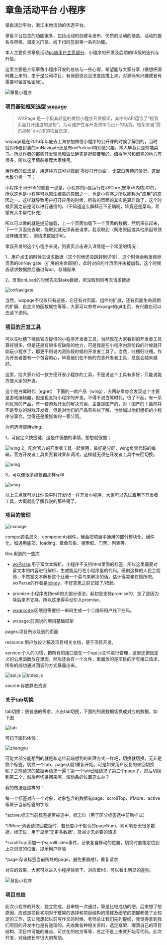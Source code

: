 章鱼活动平台 小程序
==========================

章鱼活动平台，浙江本地活动的优选平台。

章鱼平台包含的功能很多，包括活动的创建与发布、优质的活动的筛选、活动的报名与审核、自定义门票、线下扫码签到等一系列功能。

本人主要负责章鱼活动[pc端用户主页部分](https://github.com/yuwanli/zhangyu-pc)、小程序的开发及后期的h5版的迭代与升级。

这里主要是介绍章鱼小程序开发的总结与一些心得，希望能与大家分享（很想把源码推上来的，由于是公司项目，有保密协议没法直接推上来，对源码有兴趣或者有需要可留言私密我）。

![章鱼小程序](readme-source/images/4.jpeg "章鱼小程序")

### 项目基础框架选型  [wxpage](https://github.com/tvfe/wxpage)
>WXPage 是一个极其轻量的微信小程序开发框架，其中的API蕴含了“极致页面打开速度的思想”，为可维护性与开发效率而设计的功能，框架来自“腾讯视频”小程序的项目沉淀。

wxpage是在2016年年底去上海参加微信小程序的公开课的时候了解到的，当时就对作者封装的onNavigate还是有onPreload特别感兴趣，本人毕竟只是前端菜鸟，所以作者的那些开发理念和做法确实是挺颠覆我的，值得学习和借鉴的地方有很多，所以这里墙裂推荐大家使用。

用作者的说法是，用这种方式可以做到'零秒打开页面'，无空白等待的情况，这里大致分析一下：

小程序不同于h5的重要一点是，小程序的js是运行在JSCore(安卓x5内核)中的，所以这也是小程序可以原生媲美的原因之一，也是小程序之所以能称为"应用"的原因之一。这样就导致用户打开应用的时候，所有的页面的其实是算启动了，这个时候页面之前是可以进行通信的。（不知道这么解释正不正确啊，毕竟还是菜鸟，希望有大牛帮忙补充）

所以可以做的就是提前加载，上一个页面加载下一个页面的数据，然后保存起来，下一个页面先去取，能取到就无须再去请求，若没取到（网络原因或其他原因导致没存储进来），则请求数据即可。

拿我开发的这个小程序来说，列表页点击进入详情是一个常见的情况：

1，用户点击的时候去请求数据（这个时候还没跳转到详情），这个时候会触发目标页面的onNavigate（扩展的生命周期），此时对应的叶页面并未被加载，这个时候去请求数据然后通过$put，存储起来

2，页面onLoad的时候先去$take数据，若没取到则再去请求数据

![onNavigate](readme-source/images/1.png "onNavigate")

当然，wxpage不仅仅只有这些，它还有对页面、组件的扩展，还有页面生命周期的扩展、自定义的函数属性等等，大家可以参考wxpage的git主页，有兴趣也可以去读下源码。

### [项目的开发工具](https://www.egret.com/products/wing.html)
可以先吐槽下微信官方提供的小程序开发者工具，当然现在大家看到的开发者工具算好很多，但是还是有很多有缺陷的地方，可是我是在小程序内测阶段的时候就开始玩小程序了，那更不用说内测阶段时候的开发者工具了。当然，吐槽归吐槽，作为开发者要有一个包容的心，毕竟他们在不断的完善开发者工具，总是会越来越好。

这里，给大家介绍一款方便开发小程序的工具，不是说这个工具有多好，只能说能方便大家的开发。

这个是白鹭时代（egret） 下面的一款产品（wing），去网站看你会发现这个主要是游戏编辑器，但是也支持小程序的开发。不得不说白鹭时代，很了不起，有一系列优秀的产品，有一套游戏开发的解决方案，主要是国产的，对！国产的！虽然并不是专业的游戏开发者，但是对他们的产品有些些了解，也参加过他们组织的小程序分享会，觉得还是很腻害的一家公司。

为何选择使用wing:

1，可自定义快捷键，这是件很酷的事情，想想就很酷；

![wing](readme-source/images/2.png "wing")
2，配合官方的开发者工具一起使用，最好是分屏，wing负责代码的编辑，官方开发者工具负责看效果和调试，这样就无须在开发者工具中来回切换。

![wing](readme-source/images/3.png "wing")

3，可以像很多编辑器那样split

![wing](readme-source/images/5.png "wing")

以上三点就可以让你像平时开发h5一样开发小程序，大家可以先试着用下开发者工具，大概就能了解我说的那些痛了。

### 项目的管理

![manage](readme-source/images/6.png "manage")

comps:顾名思义，components组件。我会把项目中通用的部分模块化，组件化，如通用底部、loading、章鱼形象、搜索框、门票、列表等。

libs:用到的一些库

 * [wxParse](https://github.com/icindy/wxParse):用于富文本解析。小程序不支持html里面的标签，所以这里需要对富文本的内容进行解析，生成能运行在小程序里的代码。感谢这样的人民工程师，不然富文本解析这个让我一个菜鸟来解决的话，估计得哭晕在厕所吧。wxParse的作者是[icindy](https://github.com/icindy/)，不好意思之前记错了/捂脸。

 * promise:小程序支持es6的大部分语法，起初是支持promise的，忘了是因为啥后来不支持，所以这里得手动引入promise。

 * [wxqrcode](https://kazuhikoarase.github.io/qrcode-generator/):因项目需要把一串码生成一个二维码用户线下扫码。

 * wxpage:前面说的项目基础框架

pages:项目所涉及到的页面

resource:用户放设计稿及项目相关文档，便于项目开发。

service:个人的习惯，把所有的接口放在一个api.js文件进行管理，这里还把自定义的公用函数放在里面，然后还会有一个文件，里面放的是项目的所有接口请求，所有的成功通过回调的方式暴露出来。

![api.js](readme-source/images/7.png "api.js")
![index.js](readme-source/images/8.png "index.js")

source:存放静态资源


### 关于tab切换

tab切换：很普通的需求，点击tab切换，下面的列表数据切换成对应的数据，如下图

![tab](readme-source/images/9.png "tab")

 可扫下面码体验：

 ![zhangyu](readme-source/images/10.png "zhangyu")

可能大部分能想到的就是和这位前端想到的处理方式一样吧，切换就切换，无非是换个标签，切换一个tab，page从就1重新开始。可是如果用户反复的来回切换呢？之前请求的数据再请求一遍？第一个tab已经请求了第三个page了，然后切换到第二个，然后再切换回来呢，滚动条的位置这么办？

我的做法是这样的：

每一个标签对应一个对象，对象包含的数据有page、scrollTop、ifMore、active等属于当前标签的字段

*active:标志当前标签是否被选中，标志位（用于区分标签选中前后样式）

*ifMore:列表请求回数据时，若长度小于默认的pageNum，则可判断无很多数据，标志位，用于显示'无更多数据'，及减少无必要的请求

*scrollTop:添加一个scrollListen事件，记录各自移动的位置，切换时直接定位到上次浏览的位置，提示用户体验

*page:存该标签当前所处的page，避免重置成1，重复请求

对应的效果，大家可以进入小程序体验下，对应着h5，可以看出明显的差别。

![章鱼小程序](readme-source/images/4.jpeg "章鱼小程序")

### 项目总结

此次小程序的开发，独立完成，且审核一次通过，算是比较成功的吧。后来想了想原因，应该是项目初期对于框架的选择和项目结构的搭建及细节的把握都做了比较足的工作，这让我想起以前写作文的时候，老师总让我们先列提纲，我觉得拿到我们项目的开发中也是有道理的。先收集各种相关资料，选定框架、理清自己的项目结构、项目中可能的难点、可优化的地方等等，总之不是上来就开始写代码。此次开发，对我成长有很大的帮助。